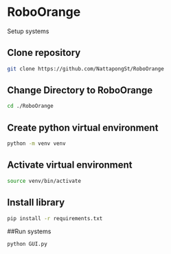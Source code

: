 # RoboOrange

Setup systems

## Clone repository

```bash
git clone https://github.com/NattapongSt/RoboOrange
```

## Change Directory to RoboOrange

```bash
cd ./RoboOrange
```

## Create python virtual environment

```bash
python -m venv venv
```

## Activate virtual environment

```bash
source venv/bin/activate
```

## Install library

```bash
pip install -r requirements.txt
```

##Run systems

```bash
python GUI.py
```
